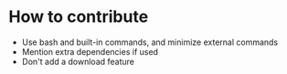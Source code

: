 # How to contribute
- Use bash and built-in commands, and minimize external commands
- Mention extra dependencies if used
- Don't add a download feature

